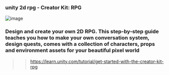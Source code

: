 ### unity 2d rpg - Creator Kit: RPG

![image](https://github.com/user-attachments/assets/2402d776-bd20-4e51-ab66-318c5234b6cf)

### Design and create your own 2D RPG. This step-by-step guide teaches you how to make your own conversation system, design quests, comes with a collection of characters, props and environment assets for your beautiful pixel world

>> https://learn.unity.com/tutorial/get-started-with-the-creator-kit-rpg
